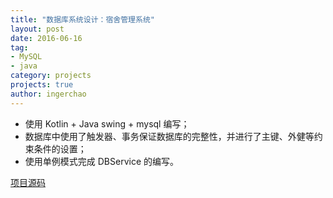 ```yaml
---
title: "数据库系统设计：宿舍管理系统"
layout: post
date: 2016-06-16
tag:
- MySQL
- java
category: projects
projects: true
author: ingerchao
---
```




- 使用 Kotlin + Java swing + mysql 编写；
- 数据库中使用了触发器、事务保证数据库的完整性，并进行了主键、外健等约束条件的设置；
- 使用单例模式完成 DBService 的编写。



[项目源码](https://github.com/Inger-Chao/DormitoryManager)

